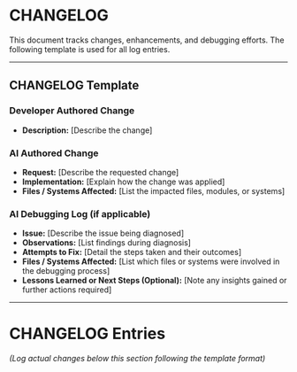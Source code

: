 # CHANGELOG

This document tracks changes, enhancements, and debugging efforts.
The following template is used for all log entries.

---

## CHANGELOG Template

### Developer Authored Change
- **Description:** [Describe the change]

### AI Authored Change
- **Request:** [Describe the requested change]
- **Implementation:** [Explain how the change was applied]
- **Files / Systems Affected:** [List the impacted files, modules, or systems]

### AI Debugging Log (if applicable)
- **Issue:** [Describe the issue being diagnosed]
- **Observations:** [List findings during diagnosis]
- **Attempts to Fix:** [Detail the steps taken and their outcomes]
- **Files / Systems Affected:** [List which files or systems were involved in the debugging process]
- **Lessons Learned or Next Steps (Optional):** [Note any insights gained or further actions required]

---

# CHANGELOG Entries

_(Log actual changes below this section following the template format)_